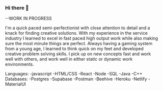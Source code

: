 ### Hi there 👋

<!--
**Chad-Stabler/Chad-Stabler** is a ✨ _special_ ✨ repository because its `README.md` (this file) appears on your GitHub profile.

Here are some ideas to get you started:

- 🔭 I’m currently working on ...
- 🌱 I’m currently learning ...
- 👯 I’m looking to collaborate on ...
- 🤔 I’m looking for help with ...
- 💬 Ask me about ...
- 📫 How to reach me: ...
- 😄 Pronouns: ...
- ⚡ Fun fact: ...
-->

--WORK IN PROGRESS

I'm a quick paced semi-perfectionist with close attention to detail and a knack for finding creative solutions. With my experience in the service industry I learned to excel in fast paced high output work while also making sure the most minute things are perfect. 
  Always having a gaming system from a young age, I learned to think quick on my feet and developed creative problem solving skills. I pick up on new concepts fast and work well with others, and work well in either static or dynamic work environments.

Languages:
-javascript
-HTML/CSS
-React
-Node
-SQL
-Java
-C++
Databases:
-Postgres
-Supabase
-Postman
-Beehive
-Heroku
-Netlify
-MaterialUI
